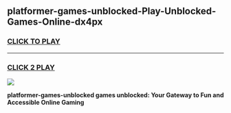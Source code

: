 
## platformer-games-unblocked-Play-Unblocked-Games-Online-dx4px
<h3>
<a href="https://premium76.site?title=platformer-games-unblocked&ref=25A">CLICK TO PLAY</a></h3>
<hr>

<h3>
<a href="https://premium76.site?title=platformer-games-unblocked&ref=25A">CLICK 2 PLAY</a>
  
</h3>

<a href="https://premium76.site?title=platformer-games-unblocked&ref=25A"><img src="https://clearcache.store/games.png"></a>


**platformer-games-unblocked games unblocked: Your Gateway to Fun and Accessible Online Gaming**

